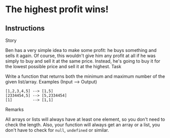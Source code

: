 # The highest profit wins!

## Instructions

Story

Ben has a very simple idea to make some profit: he buys something and sells it again. Of course, this wouldn't give him any profit at all if he was simply to buy and sell it at the same price. Instead, he's going to buy it for the lowest possible price and sell it at the highest.
Task

Write a function that returns both the minimum and maximum number of the given list/array.
Examples (Input --> Output)

```
[1,2,3,4,5] --> [1,5]
[2334454,5] --> [5,2334454]
[1]         --> [1,1]
```

Remarks

All arrays or lists will always have at least one element, so you don't need to check the length. Also, your function will always get an array or a list, you don't have to check for ```null```, ```undefined``` or similar.
